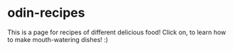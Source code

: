 # odin-recipes
This is a page for recipes of different delicious food! Click on, to learn how to make mouth-watering dishes! :)
